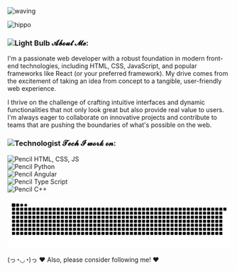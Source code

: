 ![waving](https://capsule-render.vercel.app/api?type=waving&height=200&text=Welcome!&fontAlign=80&fontAlignY=40&color=gradient)

![hippo](https://cdn.dribbble.com/userupload/41784761/file/original-a61a9e3e4588d69413bf0c7e35853cfc.gif)

### <img src="https://raw.githubusercontent.com/Tarikul-Islam-Anik/Telegram-Animated-Emojis/main/Objects/Light%20Bulb.webp" alt="Light Bulb" width="35" height="35" /> 𝓐𝓫𝓸𝓾𝓽 𝓜𝓮:

I'm a passionate web developer with a robust foundation in modern front-end technologies, including HTML, CSS, JavaScript, and popular frameworks like React (or your preferred framework). My drive comes from the excitement of taking an idea from concept to a tangible, user-friendly web experience. 

I thrive on the challenge of crafting intuitive interfaces and dynamic functionalities that not only look great but also provide real value to users. I'm always eager to collaborate on innovative projects and contribute to teams that are pushing the boundaries of what's possible on the web.

### <img src="https://raw.githubusercontent.com/Tarikul-Islam-Anik/Telegram-Animated-Emojis/main/People/Technologist.webp" alt="Technologist" width="35" height="35" /> 𝓣𝓮𝓬𝓱 𝓘 𝔀𝓸𝓻𝓴 𝓸𝓷:

<img src="https://raw.githubusercontent.com/Tarikul-Islam-Anik/Telegram-Animated-Emojis/main/Objects/Pencil.webp" alt="Pencil" width="25" height="25" /> HTML, CSS, JS<br>
<img src="https://raw.githubusercontent.com/Tarikul-Islam-Anik/Telegram-Animated-Emojis/main/Objects/Pencil.webp" alt="Pencil" width="25" height="25" /> Python<br>
<img src="https://raw.githubusercontent.com/Tarikul-Islam-Anik/Telegram-Animated-Emojis/main/Objects/Pencil.webp" alt="Pencil" width="25" height="25" /> Angular<br>
<img src="https://raw.githubusercontent.com/Tarikul-Islam-Anik/Telegram-Animated-Emojis/main/Objects/Pencil.webp" alt="Pencil" width="25" height="25" /> Type Script<br>
<img src="https://raw.githubusercontent.com/Tarikul-Islam-Anik/Telegram-Animated-Emojis/main/Objects/Pencil.webp" alt="Pencil" width="25" height="25" /> C++

<picture>
  <source media="(prefers-color-scheme: dark)" srcset="https://raw.githubusercontent.com/mightstar/mightstar/output/github-contribution-grid-snake-dark.svg">
  <source media="(prefers-color-scheme: light)" srcset="https://raw.githubusercontent.com/mightstar/mightstar/output/github-contribution-grid-snake.svg">
  <img alt="github contribution grid snake animation" src="https://raw.githubusercontent.com/mightstar/mightstar/output/github-contribution-grid-snake.svg">
</picture>

(っ◔◡◔)っ ♥ Also, please consider following me! ♥
